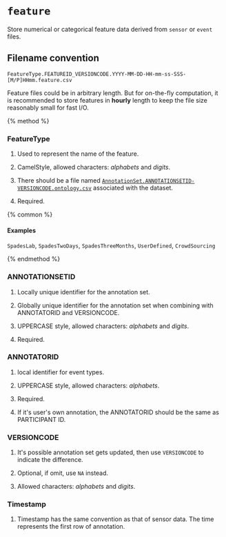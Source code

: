 # `feature`

Store numerical or categorical feature data derived from `sensor` or `event` files.

## Filename convention

```
FeatureType.FEATUREID_VERSIONCODE.YYYY-MM-DD-HH-mm-ss-SSS-[M/P]HHmm.feature.csv
```

Feature files could be in arbitrary length. But for on-the-fly computation, it is recommended to store features in **hourly** length to keep the file size reasonably small for fast I/O.

{% method %}

### FeatureType

1. Used to represent the name of the feature.
2. CamelStyle, allowed characters: *alphabets* and *digits*.
3. There should be a file named [`AnnotationSet.ANNOTATIONSETID-VERSIONCODE.ontology.csv`](#) associated with the dataset.

4. Required.



{% common %}

#### Examples

`SpadesLab`, `SpadesTwoDays`, `SpadesThreeMonths`, `UserDefined`, `CrowdSourcing`



{% endmethod %}



### ANNOTATIONSETID



1. Locally unique identifier for the annotation set.

2. Globally unique identifier for the annotation set when combining with ANNOTATORID and VERSIONCODE.

3. UPPERCASE style, allowed characters: *alphabets* and *digits*.

4. Required.



### ANNOTATORID



1. local identifier for event types.

2. UPPERCASE style, allowed characters: *alphabets*.

3. Required.

4. If it's user's own annotation, the ANNOTATORID should be the same as PARTICIPANT ID.



### VERSIONCODE



1. It's possible annotation set gets updated, then use `VERSIONCODE` to indicate the difference.

2. Optional, if omit, use `NA` instead.

3. Allowed characters: *alphabets* and *digits*.



### Timestamp



1. Timestamp has the same convention as that of sensor data. The time represents the first row of annotation.


















